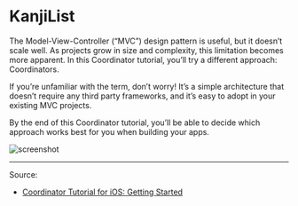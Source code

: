 # KanjiList

The Model-View-Controller (“MVC”) design pattern is useful, but it doesn’t scale well. As projects grow in size and complexity, this limitation becomes more apparent. In this Coordinator tutorial, you’ll try a different approach: Coordinators.

If you’re unfamiliar with the term, don’t worry! It’s a simple architecture that doesn’t require any third party frameworks, and it’s easy to adopt in your existing MVC projects.

By the end of this Coordinator tutorial, you’ll be able to decide which approach works best for you when building your apps.

![screenshot](https://koenig-media.raywenderlich.com/uploads/2018/01/Screen-Shot-2018-01-21-at-18.50.37.png)

---

Source:

- [Coordinator Tutorial for iOS: Getting Started](https://www.raywenderlich.com/177538/coordinator-tutorial-ios-getting-started)